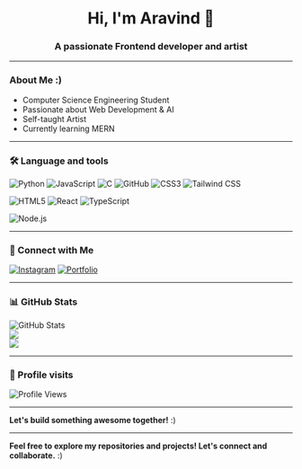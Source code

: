 <h1 align="center">Hi, I'm Aravind 👋</h1>
<h3 align="center">A passionate Frontend developer and artist</h3>

---

### About Me :)
- Computer Science Engineering Student  
- Passionate about Web Development & AI  
- Self-taught Artist
- Currently learning MERN 



---

### 🛠️ Language and tools  
![Python](https://img.shields.io/badge/Python-3776AB?style=for-the-badge&logo=python&logoColor=white)
![JavaScript](https://img.shields.io/badge/JavaScript-F7DF1E?style=for-the-badge&logo=javascript&logoColor=black)
![C](https://img.shields.io/badge/C-00599C?style=for-the-badge&logo=c&logoColor=white)
![GitHub](https://img.shields.io/badge/GitHub-181717?style=for-the-badge&logo=github&logoColor=white)
![CSS3](https://img.shields.io/badge/CSS3-1572B6?style=for-the-badge&logo=css3&logoColor=white)
![Tailwind CSS](https://img.shields.io/badge/Tailwind_CSS-06B6D4?style=for-the-badge&logo=tailwind-css&logoColor=white)

![HTML5](https://img.shields.io/badge/HTML5-E34F26?style=for-the-badge&logo=html5&logoColor=white)
![React](https://img.shields.io/badge/React-20232A?style=for-the-badge&logo=react&logoColor=61DAFB)
![TypeScript](https://img.shields.io/badge/TypeScript-3178C6?style=for-the-badge&logo=typescript&logoColor=white)

![Node.js](https://img.shields.io/badge/Node.js-339933?style=for-the-badge&logo=node-dot-js&logoColor=white)

---
### 🔗 Connect with Me  
[![Instagram](https://img.shields.io/badge/Instagram-%23f8392b.svg?style=for-the-badge&logo=instagram&logoColor=white)](https://instagram.com/aravinnndddd)
[![Portfolio](https://img.shields.io/badge/Portfolio-FF5722?style=for-the-badge&logo=web&logoColor=white)](https://aravind-portfolio-v2.vercel.app/)

---

### 📊 GitHub Stats  
![GitHub Stats](https://github-readme-stats.vercel.app/api?username=aravinnndddd&show_icons=true&theme=tokyonight)  
![](https://github-readme-stats.vercel.app/api/top-langs?username=aravinnndddd&show_icons=true&locale=en&layout=compact&theme=tokyonight)<br/>
![](https://nirzak-streak-stats.vercel.app/?user=aravinnndddd&theme=dark&hide_border=false)<br/>



---

### 👀 Profile visits
![Profile Views](https://komarev.com/ghpvc/?username=aravinnndddd&color=16537E&style=for-the-badge)


---

 **Let's build something awesome together!**  :)


---

 **Feel free to explore my repositories and projects! Let's connect and collaborate.** :)

